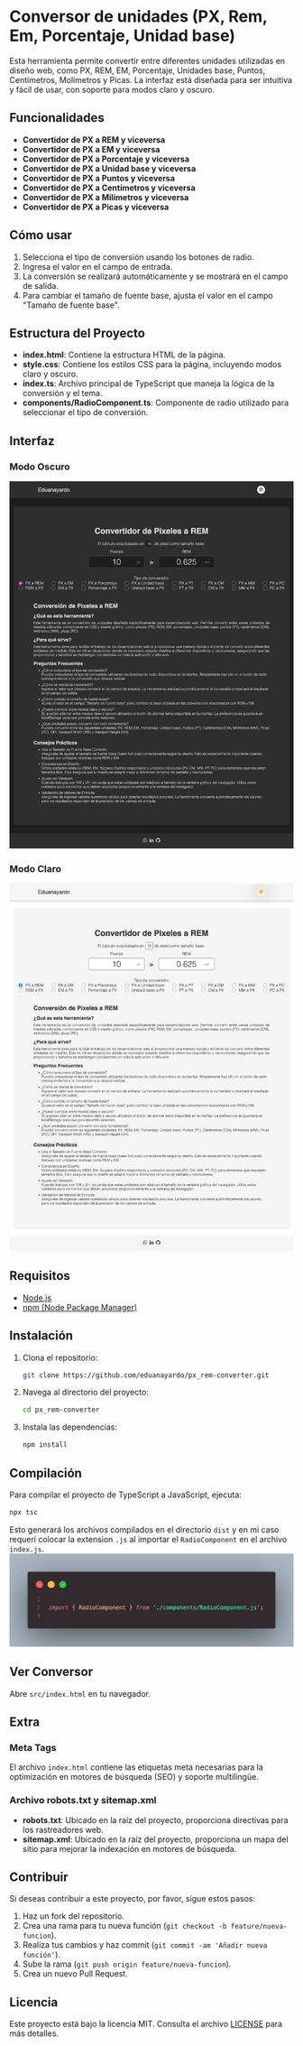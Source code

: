 # Conversor de unidades (PX, Rem, Em, Porcentaje, Unidad base)

Esta herramienta permite convertir entre diferentes unidades utilizadas en diseño web, como PX, REM, EM, Porcentaje, Unidades base, Puntos, Centímetros, Molímetros y Picas. La interfaz está diseñada para ser intuitiva y fácil de usar, con soporte para modos claro y oscuro.

## Funcionalidades

- **Convertidor de PX a REM y viceversa**
- **Convertidor de PX a EM y viceversa**
- **Convertidor de PX a Porcentaje y viceversa**
- **Convertidor de PX a Unidad base y viceversa**
- **Convertidor de PX a Puntos y viceversa**
- **Convertidor de PX a Centímetros y viceversa**
- **Convertidor de PX a Milímetros y viceversa**
- **Convertidor de PX a Picas y viceversa**

## Cómo usar

1. Selecciona el tipo de conversión usando los botones de radio.
2. Ingresa el valor en el campo de entrada.
3. La conversión se realizará automáticamente y se mostrará en el campo de salida.
4. Para cambiar el tamaño de fuente base, ajusta el valor en el campo "Tamaño de fuente base".

## Estructura del Proyecto

- **index.html**: Contiene la estructura HTML de la página.
- **style.css**: Contiene los estilos CSS para la página, incluyendo modos claro y oscuro.
- **index.ts**: Archivo principal de TypeScript que maneja la lógica de la conversión y el tema.
- **components/RadioComponent.ts**: Componente de radio utilizado para seleccionar el tipo de conversión.

## Interfaz

### Modo Oscuro
![Modo Oscuro](screenshots/dark-mode.png)

### Modo Claro
![Modo Claro](screenshots/light-mode.png)

## Requisitos

- [Node.js](https://nodejs.org/en)
- [npm (Node Package Manager)](https://www.npmjs.com/)


## Instalación

1. Clona el repositorio:
   ```bash
   git clone https://github.com/eduanayardo/px_rem-converter.git
   ```
2. Navega al directorio del proyecto:
   ```bash
   cd px_rem-converter
   ```

3. Instala las dependencias:
   ```bash
   npm install
   ```

## Compilación

Para compilar el proyecto de TypeScript a JavaScript, ejecuta:
```bash
npx tsc
```

Esto generará los archivos compilados en el directorio `dist` y en mi caso requerí colocar la extension `.js` al importar el `RadioComponent` en el archivo `index.js`.
![](screenshots/extension.png)

## Ver Conversor

Abre `src/index.html` en tu navegador.


## Extra

### Meta Tags
El archivo `index.html` contiene las etiquetas meta necesarias para la optimización en motores de búsqueda (SEO) y soporte multilingüe.

### Archivo robots.txt y sitemap.xml
- **robots.txt**: Ubicado en la raíz del proyecto, proporciona directivas para los rastreadores web.
- **sitemap.xml**: Ubicado en la raíz del proyecto, proporciona un mapa del sitio para mejorar la indexación en motores de búsqueda.

## Contribuir

Si deseas contribuir a este proyecto, por favor, sigue estos pasos:

1. Haz un fork del repositorio.
2. Crea una rama para tu nueva función (`git checkout -b feature/nueva-funcion`).
3. Realiza tus cambios y haz commit (`git commit -am 'Añadir nueva función'`).
4. Sube la rama (`git push origin feature/nueva-funcion`).
5. Crea un nuevo Pull Request.

## Licencia

Este proyecto está bajo la licencia MIT. Consulta el archivo [LICENSE](LICENSE) para más detalles.
